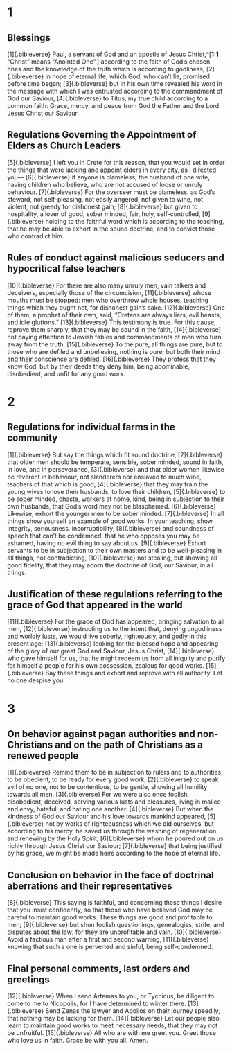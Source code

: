 # 1 
## Blessings
[1]{.bibleverse} Paul, a servant of God and an apostle of Jesus Christ,^[**1:1** “Christ” means “Anointed One”.] according to the faith of God’s chosen ones and the knowledge of the truth which is according to godliness, [2]{.bibleverse} in hope of eternal life, which God, who can’t lie, promised before time began; [3]{.bibleverse} but in his own time revealed his word in the message with which I was entrusted according to the commandment of God our Saviour, [4]{.bibleverse} to Titus, my true child according to a common faith: Grace, mercy, and peace from God the Father and the Lord Jesus Christ our Saviour.

## Regulations Governing the Appointment of Elders as Church Leaders
[5]{.bibleverse} I left you in Crete for this reason, that you would set in order the things that were lacking and appoint elders in every city, as I directed you— [6]{.bibleverse} if anyone is blameless, the husband of one wife, having children who believe, who are not accused of loose or unruly behaviour. [7]{.bibleverse} For the overseer must be blameless, as God’s steward, not self-pleasing, not easily angered, not given to wine, not violent, not greedy for dishonest gain; [8]{.bibleverse} but given to hospitality, a lover of good, sober minded, fair, holy, self-controlled, [9]{.bibleverse} holding to the faithful word which is according to the teaching, that he may be able to exhort in the sound doctrine, and to convict those who contradict him.

## Rules of conduct against malicious seducers and hypocritical false teachers
[10]{.bibleverse} For there are also many unruly men, vain talkers and deceivers, especially those of the circumcision, [11]{.bibleverse} whose mouths must be stopped: men who overthrow whole houses, teaching things which they ought not, for dishonest gain’s sake. [12]{.bibleverse} One of them, a prophet of their own, said, “Cretans are always liars, evil beasts, and idle gluttons.” [13]{.bibleverse} This testimony is true. For this cause, reprove them sharply, that they may be sound in the faith, [14]{.bibleverse} not paying attention to Jewish fables and commandments of men who turn away from the truth. [15]{.bibleverse} To the pure, all things are pure, but to those who are defiled and unbelieving, nothing is pure; but both their mind and their conscience are defiled. [16]{.bibleverse} They profess that they know God, but by their deeds they deny him, being abominable, disobedient, and unfit for any good work. 

# 2 
## Regulations for individual farms in the community
[1]{.bibleverse} But say the things which fit sound doctrine, [2]{.bibleverse} that older men should be temperate, sensible, sober minded, sound in faith, in love, and in perseverance, [3]{.bibleverse} and that older women likewise be reverent in behaviour, not slanderers nor enslaved to much wine, teachers of that which is good, [4]{.bibleverse} that they may train the young wives to love their husbands, to love their children, [5]{.bibleverse} to be sober minded, chaste, workers at home, kind, being in subjection to their own husbands, that God’s word may not be blasphemed. [6]{.bibleverse} Likewise, exhort the younger men to be sober minded. [7]{.bibleverse} In all things show yourself an example of good works. In your teaching, show integrity, seriousness, incorruptibility, [8]{.bibleverse} and soundness of speech that can’t be condemned, that he who opposes you may be ashamed, having no evil thing to say about us. [9]{.bibleverse} Exhort servants to be in subjection to their own masters and to be well-pleasing in all things, not contradicting, [10]{.bibleverse} not stealing, but showing all good fidelity, that they may adorn the doctrine of God, our Saviour, in all things.

## Justification of these regulations referring to the grace of God that appeared in the world
[11]{.bibleverse} For the grace of God has appeared, bringing salvation to all men, [12]{.bibleverse} instructing us to the intent that, denying ungodliness and worldly lusts, we would live soberly, righteously, and godly in this present age; [13]{.bibleverse} looking for the blessed hope and appearing of the glory of our great God and Saviour, Jesus Christ, [14]{.bibleverse} who gave himself for us, that he might redeem us from all iniquity and purify for himself a people for his own possession, zealous for good works. [15]{.bibleverse} Say these things and exhort and reprove with all authority. Let no one despise you. 

# 3 
## On behavior against pagan authorities and non-Christians and on the path of Christians as a renewed people
[1]{.bibleverse} Remind them to be in subjection to rulers and to authorities, to be obedient, to be ready for every good work, [2]{.bibleverse} to speak evil of no one, not to be contentious, to be gentle, showing all humility towards all men. [3]{.bibleverse} For we were also once foolish, disobedient, deceived, serving various lusts and pleasures, living in malice and envy, hateful, and hating one another. [4]{.bibleverse} But when the kindness of God our Saviour and his love towards mankind appeared, [5]{.bibleverse} not by works of righteousness which we did ourselves, but according to his mercy, he saved us through the washing of regeneration and renewing by the Holy Spirit, [6]{.bibleverse} whom he poured out on us richly through Jesus Christ our Saviour; [7]{.bibleverse} that being justified by his grace, we might be made heirs according to the hope of eternal life.

## Conclusion on behavior in the face of doctrinal aberrations and their representatives
[8]{.bibleverse} This saying is faithful, and concerning these things I desire that you insist confidently, so that those who have believed God may be careful to maintain good works. These things are good and profitable to men; [9]{.bibleverse} but shun foolish questionings, genealogies, strife, and disputes about the law; for they are unprofitable and vain. [10]{.bibleverse} Avoid a factious man after a first and second warning, [11]{.bibleverse} knowing that such a one is perverted and sinful, being self-condemned.

## Final personal comments, last orders and greetings
[12]{.bibleverse} When I send Artemas to you, or Tychicus, be diligent to come to me to Nicopolis, for I have determined to winter there. [13]{.bibleverse} Send Zenas the lawyer and Apollos on their journey speedily, that nothing may be lacking for them. [14]{.bibleverse} Let our people also learn to maintain good works to meet necessary needs, that they may not be unfruitful. [15]{.bibleverse} All who are with me greet you. Greet those who love us in faith. Grace be with you all. Amen. 